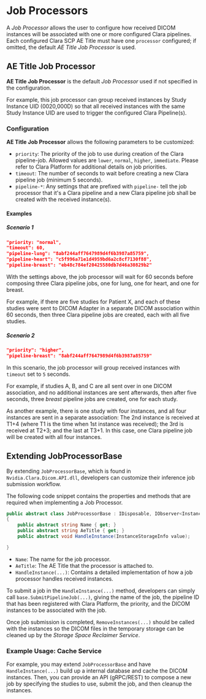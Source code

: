 # Job Processors

A *Job Processor* allows the user to configure how received DICOM instances will be associated with one or more configured Clara pipelines.
Each configured Clara SCP AE Title must have one `processor` configured; if omitted, the default *AE Title Job Processor* is used.

## AE Title Job Processor

**AE Title Job Processor** is the default *Job Processor* used if not specified in the configuration.

For example, this job processor can group received instances by Study Instance UID (0020,000D) so that all received instances with the same Study Instance UID are used to trigger the configured Clara Pipeline(s).

### Configuration

**AE Title Job Processor** allows the following parameters to be customized:

* `priority`: The priority of the job to use during creation of the Clara pipeline-job.  Allowed values are  `lower`, `normal`, `higher`, `immediate`. Please refer to Clara Platform for additional details on job priorities.
* `timeout`: The number of seconds to wait before creating a new Clara pipeline job (minimum 5 seconds).
* `pipeline-*`: Any settings that are prefixed with `pipeline-` tell the job processor that it's a Clara pipeline and a new Clara pipeline job shall be created with the received instance(s).

#### Examples

##### Scenario 1

```json
"priority: "normal",
"timeout": 60,
"pipeline-lung": "8abf244aff7647989d4f6b3987a85759",
"pipeline-heart": "c5f996a71e1d4959bd6a2c8cf7130f88",
"pipeline-breast": "eb48c784ef20425580db7d46a30829b2"

```
With the settings above, the job processor will wait for 60 seconds before composing three Clara pipeline jobs, one for lung, one for heart, and one for breast.

For example, if there are five studies for Patient X, and each of these studies were sent to DICOM Adapter in a separate DICOM association within 60 seconds, then three Clara pipeline jobs are created, each with all five studies.


##### Scenario 2

```json
"priority": "higher",
"pipeline-breast": "8abf244aff7647989d4f6b3987a85759"
```

In this scenario, the job processor will group received instances with `timeout` set to `5` seconds.

For example, if studies A, B, and C are all sent over in one DICOM association, and no additional instances are sent afterwards, then after five seconds, three *breast* pipeline jobs are created, one for each study.

As another example, there is one study with four instances, and all four instances are sent in a separate association: The 2nd instance is received at T1+4 (where T1 is the time when 1st instance was received); the 3rd is received at T2+3; and the last at T3+1. In this case, one Clara pipeline job will be created with all four instances.

## Extending JobProcessorBase

By extending `JobProcessorBase`, which is found in `Nvidia.Clara.Dicom.API.dll`, developers can customize their inference job submission workflow.

The following code snippet contains the properties and methods that are required
when implementing a Job Processor.

```csharp
public abstract class JobProcessorBase : IDisposable, IObserver<InstanceStorageInfo>
{
    public abstract string Name { get; }
    public abstract string AeTitle { get; }
    public abstract void HandleInstance(InstanceStorageInfo value);

}
```

* `Name`: The name for the job processor.
* `AeTitle`: The AE Title that the processor is attached to.
* `HandleInstance(...)`: Contains a detailed implementation of how a job processor handles received instances. 

To submit a job in the `HandleInstance(...)` method, developers can simply call `base.SubmitPipelineJob(...)`, giving the name of the
job, the pipeline ID that has been registered with Clara Platform, the priority, and the DICOM instances to be associated with the job.

Once job submission is completed, `RemoveInstances(...)` should be called with the instances so the DICOM files in the temporary storage can be cleaned up by the *Storage Space Reclaimer Service*.

### Example Usage: Cache Service

For example, you may extend `JobProcessorBase` and have `HandleInstance(...)` build up a internal database and cache the DICOM instances.  Then, you can provide an API (gRPC/REST) to compose a new job by specifying the studies to use, submit the job, and then cleanup the instances.

